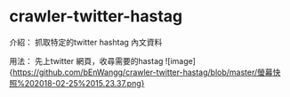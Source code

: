 # crawler-twitter-hastag
介紹：
抓取特定的twitter hashtag 內文資料

用法：
先上twitter 網頁，收尋需要的hastag 
![image]{https://github.com/bEnWangg/crawler-twitter-hastag/blob/master/螢幕快照%202018-02-25%2015.23.37.png}
